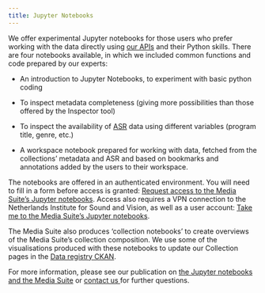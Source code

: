 ```yaml
---
title: Jupyter Notebooks
---
```


We offer experimental Jupyter notebooks for those users who prefer working with the data directly using [our APIs](https://mediasuite.clariah.nl/documentation/apis) and their Python skills. There are four notebooks available, in which we included common functions and code prepared by our experts:

* An introduction to Jupyter Notebooks, to experiment with basic python coding

* To inspect metadata completeness (giving more possibilities than those offered by the Inspector tool)

* To inspect the availability of [ASR](https://mediasuite.clariah.nl/documentation/faq/is-data-enriched) data using different variables (program title, genre, etc.)

* A workspace notebook prepared for working with data, fetched from the collections’ metadata and ASR and based on bookmarks and annotations added by the users to their workspace.

The notebooks are offered in an authenticated environment. You will need to fill in a form before access is granted: [Request access to the Media Suite’s Jupyter notebooks](https://docs.google.com/forms/d/e/1FAIpQLScqvhPYT59WQghsQtJ1Sp-r_iCh9m_C8XJZL8eJJYRatGlF5Q/viewform?usp=sf_link).
Access also requires a VPN connection to the Netherlands Institute for Sound and Vision, as well as a user account: [Take me to the Media Suite’s Jupyter notebooks](http://lechiffre.beeldengeluid.nl:8000/hub/login).

The Media Suite also produces ‘collection notebooks’ to create overviews of the Media Suite’s collection composition. We use some of the visualisations produced with these notebooks to update our Collection pages in the [Data registry CKAN](https://mediasuitedata.clariah.nl/).

For more information, please see our publication on [the Jupyter notebooks and the Media Suite](https://www.zotero.org/groups/2288915/clariah_media_suite_research_and_dissemination_outputs/items/tag/jupyter-notebooks) or [contact us ](https://mediasuite.clariah.nl/contact)for further questions.